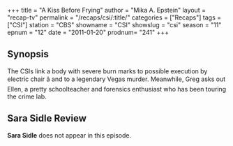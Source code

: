 +++
title = "A Kiss Before Frying"
author = "Mika A. Epstein"
layout = "recap-tv"
permalink = "/recaps/csi/:title/"
categories = ["Recaps"]
tags = ["CSI"]
station = "CBS"
showname = "CSI"
showslug = "csi"
season = "11"
epnum = "12"
date = "2011-01-20"
prodnum= "241"
+++

## Synopsis

The CSIs link a body with severe burn marks to possible execution by electric chair â and to a legendary Vegas murder. Meanwhile, Greg asks out Ellen, a pretty schoolteacher and forensics enthusiast who has been touring the crime lab.

## Sara Sidle Review

**Sara Sidle** does not appear in this episode.

